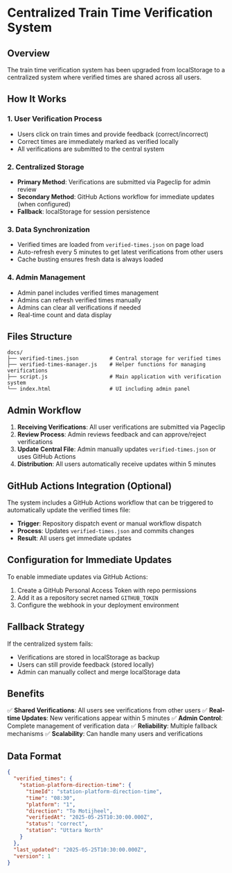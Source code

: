 # Centralized Train Time Verification System

## Overview
The train time verification system has been upgraded from localStorage to a centralized system where verified times are shared across all users.

## How It Works

### 1. User Verification Process
- Users click on train times and provide feedback (correct/incorrect)
- Correct times are immediately marked as verified locally
- All verifications are submitted to the central system

### 2. Centralized Storage
- **Primary Method**: Verifications are submitted via Pageclip for admin review
- **Secondary Method**: GitHub Actions workflow for immediate updates (when configured)
- **Fallback**: localStorage for session persistence

### 3. Data Synchronization
- Verified times are loaded from `verified-times.json` on page load
- Auto-refresh every 5 minutes to get latest verifications from other users
- Cache busting ensures fresh data is always loaded

### 4. Admin Management
- Admin panel includes verified times management
- Admins can refresh verified times manually
- Admins can clear all verifications if needed
- Real-time count and data display

## Files Structure

```
docs/
├── verified-times.json          # Central storage for verified times
├── verified-times-manager.js    # Helper functions for managing verifications
├── script.js                    # Main application with verification system
└── index.html                   # UI including admin panel
```

## Admin Workflow

1. **Receiving Verifications**: All user verifications are submitted via Pageclip
2. **Review Process**: Admin reviews feedback and can approve/reject verifications
3. **Update Central File**: Admin manually updates `verified-times.json` or uses GitHub Actions
4. **Distribution**: All users automatically receive updates within 5 minutes

## GitHub Actions Integration (Optional)

The system includes a GitHub Actions workflow that can be triggered to automatically update the verified times file:

- **Trigger**: Repository dispatch event or manual workflow dispatch
- **Process**: Updates `verified-times.json` and commits changes
- **Result**: All users get immediate updates

## Configuration for Immediate Updates

To enable immediate updates via GitHub Actions:

1. Create a GitHub Personal Access Token with repo permissions
2. Add it as a repository secret named `GITHUB_TOKEN`
3. Configure the webhook in your deployment environment

## Fallback Strategy

If the centralized system fails:
- Verifications are stored in localStorage as backup
- Users can still provide feedback (stored locally)
- Admin can manually collect and merge localStorage data

## Benefits

✅ **Shared Verifications**: All users see verifications from other users
✅ **Real-time Updates**: New verifications appear within 5 minutes
✅ **Admin Control**: Complete management of verification data
✅ **Reliability**: Multiple fallback mechanisms
✅ **Scalability**: Can handle many users and verifications

## Data Format

```json
{
  "verified_times": {
    "station-platform-direction-time": {
      "timeId": "station-platform-direction-time",
      "time": "08:30",
      "platform": "1",
      "direction": "To Motijheel",
      "verifiedAt": "2025-05-25T10:30:00.000Z",
      "status": "correct",
      "station": "Uttara North"
    }
  },
  "last_updated": "2025-05-25T10:30:00.000Z",
  "version": 1
}
```
